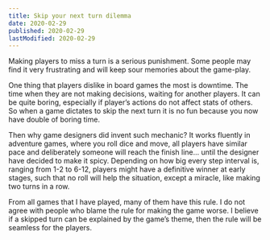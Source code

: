 ```yaml
---
title: Skip your next turn dilemma
date: 2020-02-29
published: 2020-02-29
lastModified: 2020-02-29
---
```

Making players to miss a turn is a serious punishment. Some people may find it very frustrating and will keep sour memories about the game-play.

One thing that players dislike in board games the most is downtime. The time when they are not making decisions, waiting for another players. It can be quite boring, especially if player’s actions do not affect stats of others. So when a game dictates to skip the next turn it is no fun because you now have double of boring time.

Then why game designers did invent such mechanic? It works fluently in adventure games, where you roll dice and move, all players have similar pace and deliberately someone will reach the finish line... until the designer have decided to make it spicy. Depending on how big every step interval is, ranging from 1-2 to 6-12, players might have a definitive winner at early stages, such that no roll will help the situation, except a miracle, like making two turns in a row.

From all games that I have played, many of them have this rule. I do not agree with people who blame the rule for making the game worse. I believe if a skipped turn can be explained by the game’s theme, then the rule will be seamless for the players.